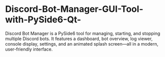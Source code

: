 # Discord-Bot-Manager-GUI-Tool-with-PySide6-Qt-
Discord Bot Manager is a PySide6 tool for managing, starting, and stopping multiple Discord bots. It features a dashboard, bot overview, log viewer, console display, settings, and an animated splash screen—all in a modern, user-friendly interface.
